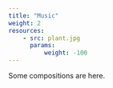 ```yaml
---
title: "Music"
weight: 2 
resources:
    - src: plant.jpg
      params:
          weight: -100
---
```


Some compositions are here.
